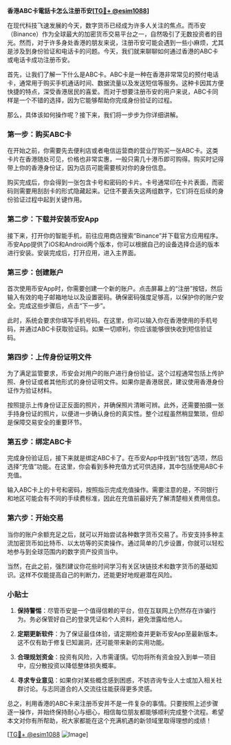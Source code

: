 **香港ABC卡電話卡怎么注册币安[[TG💪+ @esim1088](https://t.me/s/esim1088)]**

在现代科技飞速发展的今天，数字货币已经成为许多人关注的焦点。而币安（Binance）作为全球最大的加密货币交易平台之一，自然吸引了无数投资者的目光。然而，对于许多身处香港的朋友来说，注册币安可能会遇到一些小麻烦，尤其是涉及到身份验证和电话卡的问题。今天，我们就来聊聊如何通过香港的ABC卡或电话卡成功注册币安。

首先，让我们了解一下什么是ABC卡。ABC卡是一种在香港非常常见的预付电话卡，通常用于购买手机通话时间、数据流量以及发送短信等服务。这种卡因其方便快捷的特点，深受香港居民的喜爱。而对于想要注册币安的用户来说，ABC卡同样是一个不错的选择，因为它能够帮助你完成身份验证的过程。

那么，具体该如何操作呢？接下来，我们将一步步为你详细讲解。

### 第一步：购买ABC卡

在开始之前，你需要先去便利店或者电信运营商的营业厅购买一张ABC卡。这类卡片在香港随处可见，价格也非常实惠，一般只需几十港币即可购得。购买时记得带上你的香港身份证，因为店员可能需要核对你的身份信息。

购买完成后，你会得到一张包含卡号和密码的卡片。卡号通常印在卡片表面，而密码则需要用刮刮卡的形式隐藏起来。记住不要丢失这两组数字，它们将在后续的身份验证过程中起到关键作用。

### 第二步：下载并安装币安App

接下来，打开你的智能手机，前往应用商店搜索“Binance”并下载官方应用程序。币安App提供了iOS和Android两个版本，你可以根据自己的设备选择合适的版本进行安装。安装完成后，打开应用，进入主界面。

### 第三步：创建账户

首次使用币安App时，你需要创建一个新的账户。点击屏幕上的“注册”按钮，然后输入有效的电子邮箱地址以及设置密码。确保密码强度足够高，以保护你的账户安全。完成这些步骤后，点击“下一步”。

此时，系统会要求你填写手机号码。在这里，你可以输入你在香港使用的手机号码，并通过ABC卡获取验证码。如果一切顺利，你应该能够很快收到短信验证码。

### 第四步：上传身份证明文件

为了满足监管要求，币安会对用户的账户进行身份验证。这个过程通常包括上传护照、身份证或者其他形式的身份证明文件。如果你是香港居民，建议使用香港身份证作为验证材料。

按照提示上传身份证正反面的照片，并确保照片清晰可辨。此外，还需要拍摄一张手持身份证的照片，以便进一步确认身份的真实性。整个过程虽然稍显繁琐，但却是保障交易安全的重要环节。

### 第五步：绑定ABC卡

完成身份验证后，接下来就是绑定ABC卡了。在币安App中找到“钱包”选项，然后选择“充值”功能。在这里，你会看到多种充值方式可供选择，其中包括使用ABC卡充值。

输入ABC卡上的卡号和密码，按照指示完成充值操作。需要注意的是，不同银行和地区可能会有不同的手续费标准，因此在充值前最好先了解清楚相关费用信息。

### 第六步：开始交易

当你的账户余额充足之后，就可以开始尝试各种数字货币交易了。币安支持多种主流加密货币如比特币、以太坊等的买卖操作。通过简单的几步设置，你就可以轻松地参与到全球范围内的数字资产投资当中。

当然，在此之前，强烈建议你花些时间学习有关区块链技术和数字货币的基础知识。这样不仅能提高自己的判断力，还能更好地规避潜在风险。

### 小贴士

1. **保持警惕**：尽管币安是一个值得信赖的平台，但在互联网上仍然存在诈骗行为。务必保管好自己的登录凭证和个人资料，避免泄露给他人。
   
2. **定期更新软件**：为了保证最佳体验，请定期检查并更新币安App至最新版本。这不仅有助于修复已知漏洞，还可能带来新的实用功能。

3. **合理规划资金**：投资有风险，入市需谨慎。切勿将所有资金投入到单一项目中，应分散投资以降低整体损失概率。

4. **寻求专业意见**：如果你对某些概念感到困惑，不妨咨询专业人士或加入相关社群讨论。与志同道合的人交流往往能获得更多灵感。

总之，利用香港的ABC卡来注册币安并不是一件复杂的事情。只要按照上述步骤逐一操作，并始终保持耐心与细心，相信每位朋友都能够顺利完成整个流程。希望本文对你有所帮助，祝大家都能在这个充满机遇的新领域里取得理想的成绩！

[[TG💪+ @esim1088](https://t.me/s/esim1088) ![Image](https://i.postimg.cc/4NQfJmqS/Snipaste-2025-05-13-00-14-12.png)]
